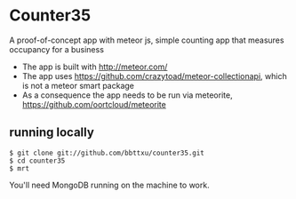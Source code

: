 Counter35
=========

A proof-of-concept app with meteor js, simple counting app that measures occupancy for a business

- The app is built with http://meteor.com/
- The app uses https://github.com/crazytoad/meteor-collectionapi, which is not a meteor smart package
- As a consequence the app needs to be run via meteorite, https://github.com/oortcloud/meteorite

running locally
---------------

	$ git clone git://github.com/bbttxu/counter35.git
	$ cd counter35
	$ mrt

You'll need MongoDB running on the machine to work.